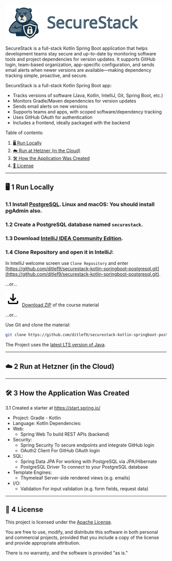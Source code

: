 ![SeureStack Logo](_docs/securestack-logo-900x200.png)

SecureStack is a full-stack Kotlin Spring Boot application that helps development
teams stay secure and up-to-date by monitoring software tools and project dependencies for version updates.
It supports GitHub login, team-based organization, app-specific configuration,
and sends email alerts when newer versions are available—making dependency tracking simple,
proactive, and secure.

SecureStack is a full-stack Kotlin Spring Boot app:

* Tracks versions of software (Java, Kotlin, IntelliJ, Git, Spring Boot, etc.)
* Monitors Gradle/Maven dependencies for version updates
* Sends email alerts on new versions
* Supports teams and apps, with scoped software/dependency tracking
* Uses GitHub OAuth for authentication
* Includes a frontend, ideally packaged with the backend


Table of contents:
1. [🖥️ Run Locally](#%EF%B8%8F-2-setup-development-environment-software-installation-guide)
2. [☁️ Run at Hetzner (in the Cloud)](#-3-technologies-covered)
3. [🛠️ How the Application Was Created](#-3-technologies-covered)
4. [📜 License](#-7-license)

---

## 🖥️ 1 Run Locally


### 1.1 Install [PostgreSQL](https://www.postgresql.org/download). Linux and macOS: You should install pgAdmin also.

### 1.2 Create a PostgreSQL database named `securestack`.

### 1.3 Download [IntelliJ IDEA Community Edition](https://www.jetbrains.com/idea/download).



### 1.4 Clone Repository and open it in IntelliJ:

In IntelliJ welcome screen use `Clone Repository` and enter
[https://github.com/ditlef9/securestack-kotlin-springboot-postgresql.git](https://github.com/ditlef9/securestack-kotlin-springboot-postgresql.git).

...or...

![Download](_docs/download-black-24x24.svg) [Download ZIP](https://github.com/ditlef9/securestack-kotlin-springboot-postgresql/archive/refs/heads/main.zip) of the course material

...or...

Use Git and clone the material:
```bash
git clone https://github.com/ditlef9/securestack-kotlin-springboot-postgresql.git
```

The Project uses the [latest LTS version of Java](https://www.oracle.com/java/technologies/java-se-support-roadmap.html).




---

## ☁️ 2 Run at Hetzner (in the Cloud)

---


## 🛠️ 3 How the Application Was Created

3.1 Created a starter at https://start.spring.io/

* Project: Gradle - Kotlin
* Language: Kotlin
Dependencies:
* Web:
	* Spring Web	To build REST APIs (backend)
* Security:
	* Spring Security	To secure endpoints and integrate GitHub login
	* OAuth2 Client	For GitHub OAuth login
* SQL:
	* Spring Data JPA	For working with PostgreSQL via JPA/Hibernate
	* PostgreSQL Driver	To connect to your PostgreSQL database
* Template Engines:
	* Thymeleaf 	Server-side rendered views (e.g. emails)
* I/O:
	* Validation	For input validation (e.g. form fields, request data)

---

## 📜 4 License


This project is licensed under the
[Apache License](https://www.apache.org/licenses/LICENSE-2.0).

You are free to use, modify, and distribute this software in both personal and commercial projects,
provided that you include a copy of the license and provide appropriate attribution.

There is no warranty, and the software is provided "as is."